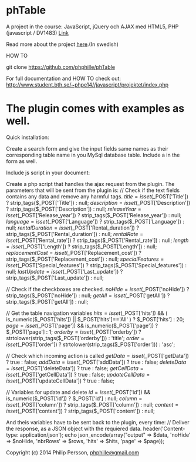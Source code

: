 phTable
======
A project in the course: JavaScript, jQuery och AJAX med HTML5, PHP (javascript / DV1483) [Link](http://edu.bth.se/utbildning/utb_kurstillfalle.asp?lang=en&KtAnmkod=KP818&KtTermin=20151)

Read more about the project [here](http://dbwebb.se/javascript/kmom10).(In swedish) 

HOW TO

git clone https://github.com/phphille/phTable


For full documentation and HOW TO check out: http://www.student.bth.se/~phpe14//javascript/projektet/index.php

The plugin comes with examples as well.
=====
Quick installation:

Create a search form and give the input fields same names as their corresponding table name in you MySql database table.
Include a <input type='hidden' name='getData'> in the form as well.

Include js script in your document:
<script type="text/javascript" src="js/phTable_v1.0/phTable.js"></script>
<script type="text/javascript">

    $(function() {
        $("#firstForm").phTable({
            tableID: 'firstTable',
            phpScript: 'php-script/data.php',
            tableHeading: ['Film_id','Title','Release_year','Language','Rental_rate','Rating', 'Last_update'],
            tableColumnsToHide: ['Description', 'Rental_duration', 'Replacement_cost', 'Special_features', 'Length'],
            noEditableTableColumn: ['Film id', 'Replacement cost', 'Last update'],
            validationInputValues: { Title: { regex: '^[A-Za-z ]+$', description: 'Only letters and spaces', nullAble: false},
                                  Release_year: { regex: '^[0-9]{4}$', description: 'A year value, xxxx', nullAble: false},
                                  Language: { regex: '^[A-Za-z]{3}$', description: 'Only three letters', nullAble: false},
                                  Rental_rate: { regex: '^[0-9]+(\.[0-9]{1,2})?$', description: 'Any number and a maximum of 2 deciamls', nullAble: false},
                                  Rental_duration: { regex: '^[1-9]$', description: 'Only one number 1-9', nullAble: false},
                                  Rating: { values: ['G','PG','PG-13','R','NC-17'], description: 'Only exceptable values: G, PG, PG-13, R, NC-17', nullAble: false},
                                  Replacement_cost: { regex: '^[0-9]+(\.[0-9]{1,2})?$', description: 'Any number and a maximum of 2 deciamls', nullAble: false},
                                  Length: { regex: '^[0-9]+$', description: 'Only a number', nullAble: false},

                                  Special_features: { valuesMultiple: ['Trailers','Commentaries','Deleted Scenes','Behind the Scenes'], description: 'Only exceptable values: Trailers, Commentaries, Deleted Scenes, Behind the Scenes. If insert multiple values seperate with ",".', nullAble: false},
                                  Description: { nullAble: true}
                                   },
            hits: [10,20,'All'],
        });
     });
</script>


Create a php script that handles the ajax request from the plugin. The parameters that will be sent from the plugin is:
// Check if the text fields contains any data and remove any harmful tags.
$title = isset($_POST['Title'])  ? strip_tags($_POST['Title']) : null;
$description = isset($_POST['Description'])  ? strip_tags($_POST['Description']) : null;
$releaseYear = isset($_POST['Release_year'])  ? strip_tags($_POST['Release_year']) : null;
$language = isset($_POST['Language'])  ? strip_tags($_POST['Language']) : null;
$rentalDuration = isset($_POST['Rental_duration']) ? strip_tags($_POST['Rental_duration']) : null;
$rentalRate = isset($_POST['Rental_rate'])  ? strip_tags($_POST['Rental_rate']) : null;
$length = isset($_POST['Length']) ? strip_tags($_POST['Length']) : null;
$replacementCost = isset($_POST['Replacement_cost'])  ? strip_tags($_POST['Replacement_cost']) : null;
$specialFeatures = isset($_POST['Special_features']) ? strip_tags($_POST['Special_features']) : null;
$lastUpdate = isset($_POST['Last_update']) ? strip_tags($_POST['Last_update']) : null;


// Check if the checkboxes are checked.
$noHide = isset($_POST['noHide']) ? strip_tags($_POST['noHide']) : null;
$getAll = isset($_POST['getAll']) ? strip_tags($_POST['getAll']) : null;

// Get the table navigation variables
$hits =  isset($_POST['hits']) && ( is_numeric($_POST['hits']) || $_POST['hits']=='All' ) ? $_POST['hits'] : 20;
$page =  isset($_POST['page']) && is_numeric($_POST['page']) ? $_POST['page'] : 1;
$orderby = isset($_POST['orderby']) ? strtolower(strip_tags($_POST['orderby'])) : 'title';
$order = isset($_POST['order']) ? strtolower(strip_tags($_POST['order']))   : 'asc';

// Check which incoming action is called
$getData = isset($_POST['getData']) ? true : false;
$addData = isset($_POST['addData']) ? true : false;
$deleteData = isset($_POST['deleteData']) ? true : false;
$getCellData = isset($_POST['getCellData']) ? true : false;
$updateCellData = isset($_POST['updateCellData']) ? true : false;

// Variables for update and delete
$id = isset($_POST['id']) && is_numeric($_POST['id']) ? $_POST['id'] : null;
$column = isset($_POST['column']) ? strip_tags($_POST['column']) : null;
$content = isset($_POST['content']) ? strip_tags($_POST['content']) : null;



And theis variables have to be sent back to the plugin, every time:
// Deliver the response, as a JSON object with the requiered data.
header('Content-type: application/json');
echo json_encode(array("output" => $data, 'noHide' => $noHide, 'nbrRows' => $rows, 'hits' => $hits, 'page' => $page));


Copyright (c) 2014 Philip Persson, phphille@gmail.com
